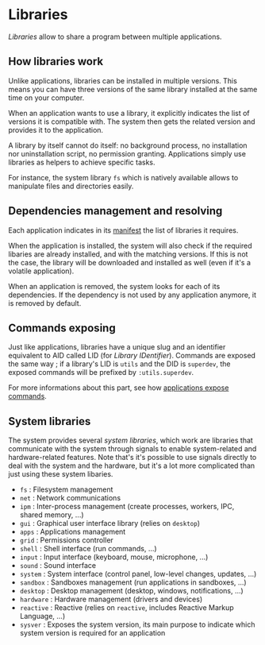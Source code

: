 # Libraries

_Libraries_ allow to share a program between multiple applications.

## How libraries work

Unlike applications, libraries can be installed in multiple versions. This means you can have three versions of the same library installed at the same time on your computer.

When an application wants to use a library, it explicitly indicates the list of versions it is compatible with. The system then gets the related version and provides it to the application.

A library by itself cannot do itself: no background process, no installation nor uninstallation script, no permission granting. Applications simply use libraries as helpers to achieve specific tasks.

For instance, the system library `fs` which is natively available allows to manipulate files and directories easily.

## Dependencies management and resolving

Each application indicates in its [manifest](../technical/applications/package.md#manifest) the list of libraries it requires.

When the application is installed, the system will also check if the required libaries are already installed, and with the matching versions. If this is not the case, the library will be downloaded and installed as well (even if it's a volatile application).

When an application is removed, the system looks for each of its dependencies. If the dependency is not used by any application anymore, it is removed by default.

## Commands exposing

Just like applications, libraries have a unique slug and an identifier equivalent to AID called LID (for _Library IDentifier_).
Commands are exposed the same way ; if a library's LID is `utils` and the DID is `superdev`, the exposed commands will be prefixed by `:utils.superdev`.

For more informations about this part, see how [applications expose commands](applications.md#commands).

## System libraries

The system provides several _system libraries_, which work are libraries that communicate with the system through signals to enable system-related and hardware-related features.
Note that's it's possible to use signals directly to deal with the system and the hardware, but it's a lot more complicated than just using these system libaries.

* `fs`        : Filesystem management
* `net`       : Network communications
* `ipm`       : Inter-process management (create processes, workers, IPC, shared memory, ...)
* `gui`       : Graphical user interface library (relies on `desktop`)
* `apps`      : Applications management
* `grid`      : Permissions controller
* `shell`     : Shell interface (run commands, ...)
* `input`     : Input interface (keyboard, mouse, microphone, ...)
* `sound`     : Sound interface
* `system`    : System interface (control panel, low-level changes, updates, ...)
* `sandbox`   : Sandboxes management (run applications in sandboxes, ...)
* `desktop`   : Desktop management (desktop, windows, notifications, ...)
* `hardware`  : Hardware management (drivers and devices)
* `reactive`  : Reactive (relies on `reactive`, includes Reactive Markup Language, ...)
* `sysver`    : Exposes the system version, its main purpose to indicate which system version is required for an application
